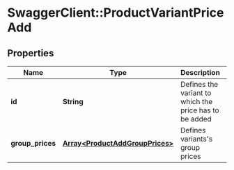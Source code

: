 # SwaggerClient::ProductVariantPriceAdd

## Properties
Name | Type | Description | Notes
------------ | ------------- | ------------- | -------------
**id** | **String** | Defines the variant to which the price has to be added | [optional] 
**group_prices** | [**Array&lt;ProductAddGroupPrices&gt;**](ProductAddGroupPrices.md) | Defines variants&#39;s group prices | [optional] 


